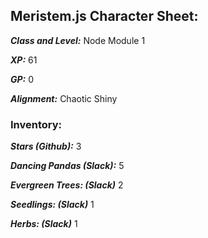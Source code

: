 ## Meristem.js Character Sheet:

**_Class and Level:_** Node Module 1

**_XP:_** 61

**_GP:_** 0

**_Alignment:_** Chaotic Shiny

### Inventory:

**_Stars (Github):_** 3

**_Dancing Pandas (Slack):_** 5

**_Evergreen Trees: (Slack)_** 2

**_Seedlings: (Slack)_** 1

**_Herbs: (Slack)_** 1
